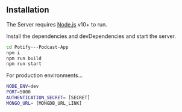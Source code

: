 ## Installation

The Server requires [Node.js](https://nodejs.org/) v10+ to run.

Install the dependencies and devDependencies and start the server.

```sh
cd Potify---Podcast-App
npm i
npm run build
npm run start
```

For production environments...

```sh
NODE_ENV=dev
PORT=5000
AUTHENTICATION_SECRET= [SECRET]
MONGO_URL= [MONGDB_URL_LINK]
```

